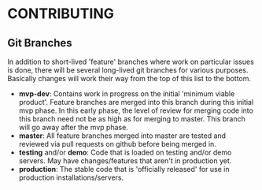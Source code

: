 # CONTRIBUTING

## Git Branches

In addition to short-lived 'feature' branches where work on particular
issues is done, there will be several long-lived git branches for
various purposes. Basically changes will work their way from the top of
this list to the bottom.

- __mvp-dev__: Contains work in progress on the initial 'minimum viable
product'. Feature branches are merged into this branch during this
initial mvp phase. In this early phase, the level of review for merging
code into this branch need not be as high as for merging to master.
This branch will go away after the mvp phase.
- __master__: All feature branches merged into master are tested and
reviewed via pull requests on github before being merged in.
- __testing__ and/or __demo__: Code that is loaded on testing and/or
demo servers. May have changes/features that aren't in production yet.
- __production__: The stable code that is 'officially released' for use
in production installations/servers.

